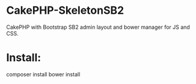 # CakePHP-SkeletonSB2
CakePHP with Bootstrap SB2 admin layout and bower manager for JS and CSS.

# Install:
composer install
bower install
